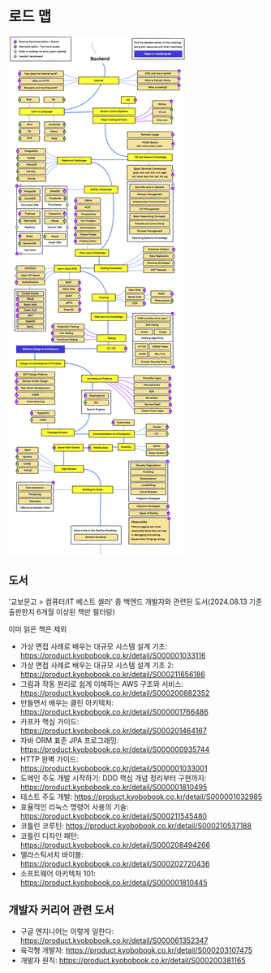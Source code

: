 # 로드 맵

![img](assets/roadmap.png)

## 도서

'교보문고 > 컴퓨터/IT 베스트 셀러' 중 백엔드 개발자와 관련된 도서(2024.08.13 기준 출판한지 6개월 이상된 책만 필터링)

이미 읽은 책은 제외

- 가상 면접 사례로 배우는 대규모 시스템 설계 기초: https://product.kyobobook.co.kr/detail/S000001033116
- 가상 면접 사례로 배우는 대규모 시스템 설계 기초 2: https://product.kyobobook.co.kr/detail/S000211656186
- 그림과 작동 원리로 쉽게 이해하는 AWS 구조와 서비스: https://product.kyobobook.co.kr/detail/S000200882352
- 만들면서 배우는 클린 아키텍처: https://product.kyobobook.co.kr/detail/S000001766486
- 카프카 핵심 가이드: https://product.kyobobook.co.kr/detail/S000201464167
- 자바 ORM 표준 JPA 프로그래밍: https://product.kyobobook.co.kr/detail/S000000935744
- HTTP 완벽 가이드: https://product.kyobobook.co.kr/detail/S000001033001
- 도메인 주도 개발 시작하기: DDD 핵심 개념 정리부터 구현까지: https://product.kyobobook.co.kr/detail/S000001810495
- 테스트 주도 개발: https://product.kyobobook.co.kr/detail/S000001032985
- 효율적인 리눅스 명령어 사용의 기술: https://product.kyobobook.co.kr/detail/S000211545480
- 코틀린 코루틴: https://product.kyobobook.co.kr/detail/S000210537188
- 코틀린 디자인 패턴: https://product.kyobobook.co.kr/detail/S000208494266
- 엘라스틱서치 바이블: https://product.kyobobook.co.kr/detail/S000202720436
- 소프트웨어 아키텍처 101: https://product.kyobobook.co.kr/detail/S000001810445

## 개발자 커리어 관련 도서

- 구글 엔지니어는 이렇게 일한다: https://product.kyobobook.co.kr/detail/S000061352347
- 육각형 개발자: https://product.kyobobook.co.kr/detail/S000203107475
- 개발자 원칙: https://product.kyobobook.co.kr/detail/S000200381165
